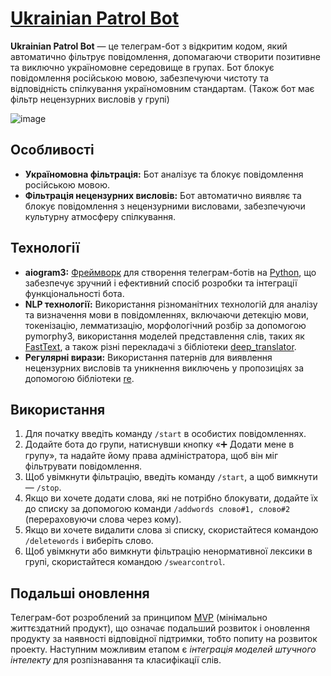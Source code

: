 # [Ukrainian Patrol Bot](https://t.me/ukrainian_patrol_bot)

**Ukrainian Patrol Bot** — це телеграм-бот з відкритим кодом, який автоматично фільтрує повідомлення, допомагаючи створити позитивне та виключно україномовне середовище в групах. Бот блокує повідомлення російською мовою, забезпечуючи чистоту та відповідність спілкування україномовним стандартам. (Також бот має фільтр нецензурних висловів у групі) 

![image](https://github.com/dmytro-varich/Ukrainian-Patrol-Bot/assets/136006220/98b9142d-ea77-4dc0-ba45-d9347d35a929)

## Особливості
- **Україномовна фільтрація:** Бот аналізує та блокує повідомлення російською мовою.
- **Фільтрація нецензурних висловів:** Бот автоматично виявляє та блокує повідомлення з нецензурними висловами, забезпечуючи культурну атмосферу спілкування.

## Технології
- **aiogram3:** [Фреймворк](https://docs.aiogram.dev/) для створення телеграм-ботів на [Python](https://www.python.org/), що забезпечує зручний і ефективний спосіб розробки та інтеграції функціональності бота.
- **NLP технології:** Використання різноманітних технологій для аналізу та визначення мови в повідомленнях, включаючи детекцію мови, токенізацію, лемматизацію, морфологічний розбір за допомогою pymorphy3, використання моделей представлення слів, таких як [FastText](https://fasttext.cc/docs/en/python-module.html), а також різні перекладачі з бібліотеки [deep_translator](https://deep-translator.readthedocs.io/).
- **Регулярні вирази:** Використання патернів для виявлення нецензурних висловів та уникнення виключень у пропозиціях за допомогою бібліотеки [re](https://docs.python.org/3/library/re.html).
  
## Використання
1. Для початку введіть команду `/start` в особистих повідомленнях.
2. Додайте бота до групи, натиснувши кнопку «➕ Додати мене в групу», та надайте йому права адміністратора, щоб він міг фільтрувати повідомлення.
3. Щоб увімкнути фільтрацію, введіть команду `/start`, а щоб вимкнути — `/stop`.
4. Якщо ви хочете додати слова, які не потрібно блокувати, додайте їх до списку за допомогою команди `/addwords слово#1, слово#2` (перераховуючи слова через кому).
5. Якщо ви хочете видалити слова зі списку, скористайтеся командою `/deletewords` і виберіть слово.
6. Щоб увімкнути або вимкнути фільтрацію ненормативної лексики в групі, скористайтеся командою `/swearcontrol`.


   

## Подальші оновлення
Телеграм-бот розроблений за принципом [MVP](https://en.wikipedia.org/wiki/Minimum_viable_product) (мінімально життєздатний продукт), що означає подальший розвиток і оновлення продукту за наявності відповідної підтримки, тобто попиту на розвиток проекту. Наступним можливим етапом є *інтеграція моделей штучного інтелекту* для розпізнавання та класифікації слів.

